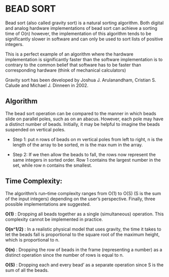 # BEAD SORT

Bead sort (also called gravity sort) is a natural sorting algorithm. Both digital and analog hardware implementations of bead sort can achieve a sorting time of O(n) however, the implementation of this algorithm tends to be significantly slower in software and can only be used to sort lists of positive integers.

This is a perfect example of an algorithm where the hardware implementation is significantly faster than the software implementation is to contrary to the common belief that software has to be faster than corresponding hardware (think of mechanical calculators)

Gravity sort has been developed by Joshua J. Arulanandham, Cristian S. Calude and Michael J. Dinneen in 2002.

## Algorithm
The bead sort operation can be compared to the manner in which beads slide on parallel poles, such as on an abacus. However, each pole may have a distinct number of beads. Initially, it may be helpful to imagine the beads suspended on vertical poles.

 - Step 1: put n rows of beads on m vertical poles from left to right, n is the length of the array to be sorted, m is the max num in the array.

 - Step 2: If we then allow the beads to fall, the rows now represent the same integers in sorted order. Row 1 contains the largest number in the set, while row n contains the smallest.
 
##  Time Complexity:
The algorithm’s run–time complexity ranges from O(1) to O(S) (S is the sum of the input integers) depending on the user’s perspective. Finally, three possible implementations are suggested.

**O(1)**       : Dropping all beads together as a single (simultaneous) operation. This complexity cannot be implemented in practice.

**O(n^1/2)**   : In a realistic physical model that uses gravity, the time it takes to let the beads fall is proportional to the square root of the maximum height, which is proportional to n.

**O(n)**       : Dropping the row of beads in the frame (representing a number) as a distinct operation since the number of rows is equal to n.

**O(S)**       : Dropping each and every bead’ as a separate operation since S is the sum of all the beads.
